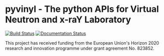 # pyvinyl - The python APIs for Virtual Neutron and x-raY Laboratory

[![Build Status](https://travis-ci.com/PaNOSC-ViNYL/pyvinyl.svg?branch=master)](https://travis-ci.com/PaNOSC-ViNYL/pyvinyl)
[![Documentation Status](https://readthedocs.org/projects/pyvinyl/badge/?version=latest)](https://pyvinyl.readthedocs.io/en/latest/?badge=latest)
      

This project has received funding from the European Union's Horizon 2020 research and innovation programme under grant agreement No. 823852.
